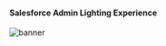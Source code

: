 #### Salesforce Admin Lighting Experience  
![banner](https://github.com/faradeen-ja/My-salesForce-develope-design-admin-Exercises-Projects/blob/17e40591968b69c08f0a6b45ae185a40c82793a5/Salesforce%20Admin%20Projects/Salesforce%20Lightning%20Experiece%20Project/assets/lightning-exp-project-salesforce.png)
